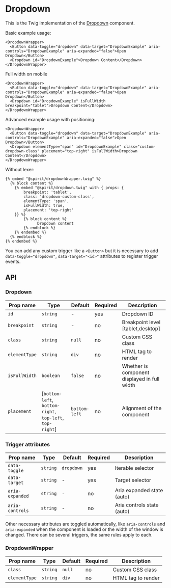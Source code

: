 # Dropdown

This is the Twig implementation of the [Dropdown] component.

Basic example usage:

```twig
<DropdownWrapper>
  <Button data-toggle="dropdown" data-target="DropdownExample" aria-controls="DropdownExample" aria-expanded="false">Open Dropdown</Button>
  <Dropdown id="DropdownExample">Dropdown Content</Dropdown>
</DropdownWrapper>
```

Full width on mobile

```twig
<DropdownWrapper>
  <Button data-toggle="dropdown" data-target="DropdownExample" aria-controls="DropdownExample" aria-expanded="false">Open Dropdown</Button>
  <Dropdown id="DropdownExample" isFullWidth breakpoint="tablet">Dropdown Content</Dropdown>
</DropdownWrapper>
```

Advanced example usage with positioning:

```twig
<DropdownWrapper>
  <Button data-toggle="dropdown" data-target="DropdownExample" aria-controls="DropdownExample" aria-expanded="false">Open Dropdown</Button>
  <Dropdown elementType="span" id="DropdownExample" class="custom-dropdown-class" placement="top-right" isFullWidth>Dropdown Content</Dropdown>
</DropdownWrapper>
```

Without lexer:

```twig
{% embed "@spirit/dropdownWrapper.twig" %}
  {% block content %}
    {% embed "@spirit/dropdown.twig" with { props: {
        breakpoint: 'tablet',
        class: 'dropdown-custom-class',
        elementType: 'span',
        isFullWidth: true,
        placement: 'top-right'
    }} %}
        {% block content %}
              Dropdown content
        {% endblock %}
    {% endembed %}
  {% endblock %}
{% endembed %}
```

You can add any custom trigger like a `<Button>` but it is necessary to add `data-toggle="dropdown"`, `data-target="<id>"`
attributes to register trigger events.

## API

### Dropdown

| Prop name     | Type                                                     | Default       | Required | Description                                  |
| ------------- | -------------------------------------------------------- | ------------- | -------- | -------------------------------------------- |
| `id`          | `string`                                                 | -             | yes      | Dropdown ID                                  |
| `breakpoint`  | `string`                                                 | -             | no       | Breakpoint level [tablet,desktop]            |
| `class`       | `string`                                                 | `null`        | no       | Custom CSS class                             |
| `elementType` | `string`                                                 | `div`         | no       | HTML tag to render                           |
| `isFullWidth` | `boolean`                                                | `false`       | no       | Whether is component displayed in full width |
| `placement`   | [`bottom-left`, `bottom-right`, `top-left`, `top-right`] | `bottom-left` | no       | Alignment of the component                   |

### Trigger attributes

| Prop name       | Type     | Default    | Required | Description                |
| --------------- | -------- | ---------- | -------- | -------------------------- |
| `data-toggle`   | `string` | `dropdown` | yes      | Iterable selector          |
| `data-target`   | `string` | -          | yes      | Target selector            |
| `aria-expanded` | `string` | -          | no       | Aria expanded state (auto) |
| `aria-controls` | `string` | -          | no       | Aria controls state (auto) |

Other necessary attributes are toggled automatically, like `aria-controls` and `aria-expanded` when the component is loaded
or the width of the window is changed. There can be several triggers, the same rules apply to each.

### DropdownWrapper

| Prop name     | Type     | Default | Required | Description        |
| ------------- | -------- | ------- | -------- | ------------------ |
| `class`       | `string` | `null`  | no       | Custom CSS class   |
| `elementType` | `string` | `div`   | no       | HTML tag to render |

[dropdown]: https://github.com/lmc-eu/spirit-design-system/tree/main/packages/web/src/scss/components/Dropdown
